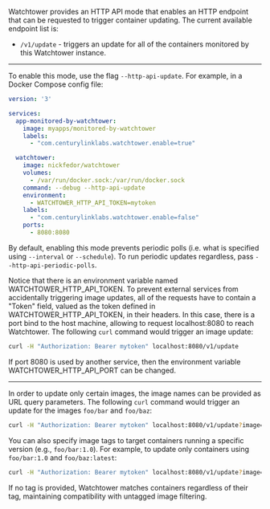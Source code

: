 Watchtower provides an HTTP API mode that enables an HTTP endpoint that can be requested to trigger container updating. The current available endpoint list is:

- `/v1/update` - triggers an update for all of the containers monitored by this Watchtower instance.

---

To enable this mode, use the flag `--http-api-update`. For example, in a Docker Compose config file:

```yaml
version: '3'

services:
  app-monitored-by-watchtower:
    image: myapps/monitored-by-watchtower
    labels:
      - "com.centurylinklabs.watchtower.enable=true"

  watchtower:
    image: nickfedor/watchtower
    volumes:
      - /var/run/docker.sock:/var/run/docker.sock
    command: --debug --http-api-update
    environment:
      - WATCHTOWER_HTTP_API_TOKEN=mytoken
    labels:
      - "com.centurylinklabs.watchtower.enable=false"
    ports:
      - 8080:8080
```

By default, enabling this mode prevents periodic polls (i.e. what is specified using `--interval` or `--schedule`). To run periodic updates regardless, pass `--http-api-periodic-polls`.

Notice that there is an environment variable named WATCHTOWER_HTTP_API_TOKEN. To prevent external services from accidentally triggering image updates, all of the requests have to contain a "Token" field, valued as the token defined in WATCHTOWER_HTTP_API_TOKEN, in their headers. In this case, there is a port bind to the host machine, allowing to request localhost:8080 to reach Watchtower. The following `curl` command would trigger an image update:

```bash
curl -H "Authorization: Bearer mytoken" localhost:8080/v1/update
```

If port 8080 is used by another service, then the environment variable WATCHTOWER_HTTP_API_PORT can be changed.

---

In order to update only certain images, the image names can be provided as URL query parameters. The following `curl` command would trigger an update for the images `foo/bar` and `foo/baz`:

```bash
curl -H "Authorization: Bearer mytoken" localhost:8080/v1/update?image=foo/bar,foo/baz
```

You can also specify image tags to target containers running a specific version (e.g., `foo/bar:1.0`). For example, to update only containers using `foo/bar:1.0` and `foo/baz:latest`:

```bash
curl -H "Authorization: Bearer mytoken" localhost:8080/v1/update?image=foo/bar:1.0,foo/baz:latest
```

If no tag is provided, Watchtower matches containers regardless of their tag, maintaining compatibility with untagged image filtering.
